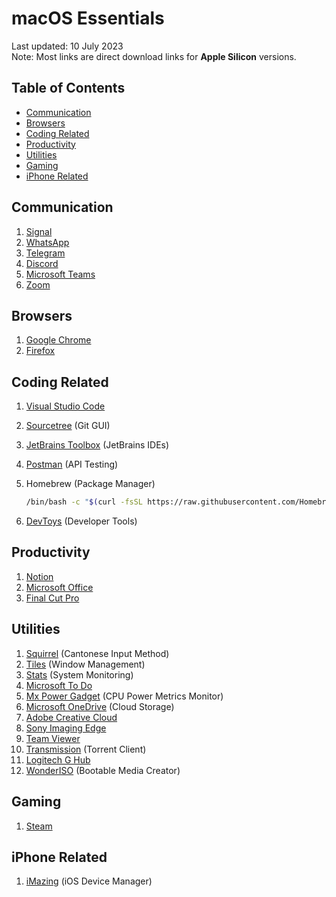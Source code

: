 # macOS Essentials <!-- omit from toc -->

Last updated: 10 July 2023 <br />
Note: Most links are direct download links for **Apple Silicon** versions.

## Table of Contents <!-- omit from toc -->

- [Communication](#communication)
- [Browsers](#browsers)
- [Coding Related](#coding-related)
- [Productivity](#productivity)
- [Utilities](#utilities)
- [Gaming](#gaming)
- [iPhone Related](#iphone-related)

## Communication

1. [Signal](https://signal.org/download/)
2. [WhatsApp](https://web.whatsapp.com/desktop/mac/files/WhatsApp.dmg)
3. [Telegram](https://macos.telegram.org/)
4. [Discord](https://discord.com/api/download?platform=osx)
5. [Microsoft Teams](https://teams.microsoft.com/downloads)
6. [Zoom](https://zoom.us/support/download)

## Browsers

1. [Google Chrome](https://www.google.com/chrome/)
2. [Firefox](https://download.mozilla.org/?product=firefox-latest-ssl)

## Coding Related

1. [Visual Studio Code](https://code.visualstudio.com/)
2. [Sourcetree](https://www.sourcetreeapp.com/) (Git GUI)
3. [JetBrains Toolbox](https://www.jetbrains.com/toolbox-app/) (JetBrains IDEs)
4. [Postman](https://dl.pstmn.io/download/latest/osx_arm64) (API Testing)
5. Homebrew (Package Manager)

    ```bash
    /bin/bash -c "$(curl -fsSL https://raw.githubusercontent.com/Homebrew/install/HEAD/install.sh)"
    ```

6. [DevToys](https://github.com/ObuchiYuki/DevToysMac/releases/latest) (Developer Tools)

## Productivity

1. [Notion](https://www.notion.so/desktop)
2. [Microsoft Office](https://aka.ms/office-install)
3. [Final Cut Pro](https://apps.apple.com/us/app/final-cut-pro/id424389933?mt=12)

## Utilities

1. [Squirrel](https://github.com/rime/squirrel) (Cantonese Input Method)
2. [Tiles](https://updates.sempliva.com/tiles/Tiles-latest.dmg) (Window Management)
3. [Stats](https://github.com/exelban/stats) (System Monitoring)
4. [Microsoft To Do](https://apps.apple.com/us/app/microsoft-to-do/id1274495053?mt=12)
5. [Mx Power Gadget](https://www.seense.com/menubarstats/mxpg/updateapp/mxpg.zip) (CPU Power Metrics Monitor)
6. [Microsoft OneDrive](https://go.microsoft.com/fwlink/?linkid=823060) (Cloud Storage)
7. [Adobe Creative Cloud](https://www.adobe.com/creativecloud/desktop-app.html)
8. [Sony Imaging Edge](https://support.d-imaging.sony.co.jp/disoft_DL/desktop_DL/mac?fm=tw)
9. [Team Viewer](https://download.teamviewer.com/download/TeamViewer.dmg)
10. [Transmission](https://transmissionbt.com/download) (Torrent Client)
11. [Logitech G Hub](https://download01.logi.com/web/ftp/pub/techsupport/gaming/lghub_installer.zip)
12. [WonderISO](https://www.sysgeeker.com/download/wonderiso-for-mac.dmg) (Bootable Media Creator)

## Gaming

1. [Steam](https://cdn.akamai.steamstatic.com/client/installer/steam.dmg)

## iPhone Related

1. [iMazing](https://downloads.imazing.com/mac/iMazing/iMazing2forMac.dmg) (iOS Device Manager)
